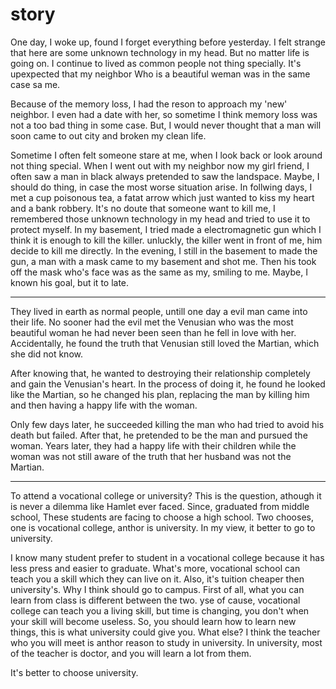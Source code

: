 # story

One day, I woke up, found I forget everything before yesterday. I felt strange that here are some unknown technology in my head. But no matter life is going on. I continue to lived as common people not thing specially. It's upexpected that my neighbor Who is a beautiful weman was in the same case sa me.

Because of the memory loss, I had the reson to approach my 'new' neighbor. I even had a date with her, so sometime I think memory loss was not a too bad thing in some case. But, I would never thought that a man will soon came to out city and broken my clean life.

Sometime I often felt someone stare at me, when I look back or look around not thing special. When I went out with my neighbor now my girl friend, I often saw a man in black always pretended to saw the landspace. Maybe, I should do thing, in case the most worse situation arise. In follwing days, I met a cup poisonous tea, a fatat arrow which just wanted to kiss my heart and a bank robbery. It's no doute that someone want to kill me, I remembered those unknown technology in my head and tried to use it to protect myself. In my basement, I tried made a electromagnetic gun which I think it is enough to kill the killer. unluckly, the killer went in front of me, him decide to kill me directly. In the evening, I still in the basement to made the gun, a man with a mask came to my basement and shot me. Then his took off the mask who's face was as the same as my, smiling to me. Maybe, I known his goal, but it to late.

--------------------------

They lived in earth as normal people, untill one day a evil man came into their life. No sooner had the evil met the Venusian who was the most beautiful woman he had never been seen than he fell in love with her. Accidentally, he found the truth that Venusian still loved the Martian, which she did not know.

After knowing that, he wanted to destroying their relationship completely and gain the Venusian's heart. In the process of doing it, he found he looked like the Martian, so he changed his plan, replacing the man by killing him and then having a happy life with the woman.

Only few days later, he succeeded killing the man who had tried to avoid his death but failed.
After that, he pretended to be the man and pursued the woman. Years later, they had a happy life with their children while the woman was not still aware of the truth that her husband was not the Martian.


--------------------------


To attend a vocational college or university? This is the question, athough it is never a dilemma like Hamlet ever faced. Since, graduated from middle school, These students are facing to choose a high school. Two chooses, one is vocational college, anthor is university. In my view, it better to go to university.

I know many student prefer to student in a vocational college because it has less press and easier to graduate. What's more, vocational school can teach you a skill which they can live on it. Also, it's tuition cheaper then university's. Why I think should go to campus. First of all, what you can learn from class is different between the two. yse of cause, vocational college can teach you a living skill, but time is changing, you don't when your skill will become useless. So, you should learn how to learn new things, this is what university could give you. What else? I think the teacher who you will meet is anthor reason to study in university. In university, most of the teacher is doctor, and you will learn a lot from them.

It's better to choose university.  
